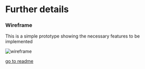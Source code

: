 # Further details

### Wireframe

This is a simple prototype showing the necessary features to be implemented

![wireframe](./wireframe.png)

[go to readme](../README.md)
